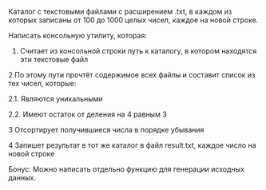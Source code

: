 Каталог с текстовыми файлами с расширением .txt, в каждом из которых записаны от 100
до 1000 целых чисел, каждое на новой строке.

Написать консольную утилиту, которая:

1. Считает из консольной строки путь к каталогу, в котором находятся эти текстовые
файл

2 По этому пути прочтёт содержимое всех файлы и составит список из тех чисел, которые:

  2.1. Являются уникальными
  
  2.2. Имеют остаток от деления на 4 равным 3
  
3 Отсортирует получившиеся числа в порядке убывания

4 Запишет результат в тот же каталог в файл result.txt, каждое число на новой строке

Бонус:
Можно написать отдельно функцию для генерации исходных данных.
